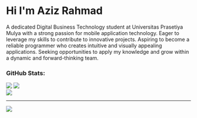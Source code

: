 # Hi I'm Aziz Rahmad
A dedicated Digital Business Technology student at Universitas Prasetiya Mulya with a strong passion for mobile application technology. Eager to leverage my skills to contribute to innovative projects. Aspiring to become a reliable programmer who creates intuitive and visually appealing applications. Seeking opportunities to apply my knowledge and grow within a dynamic and forward-thinking team.

### GitHub Stats:
![](https://github-readme-stats.vercel.app/api?username=rhmdziz&theme=react&hide_border=false&include_all_commits=false&count_private=false)
![](https://github-readme-streak-stats.herokuapp.com/?user=rhmdziz&theme=react&hide_border=false)<br/>
![](https://github-readme-stats.vercel.app/api/top-langs/?username=rhmdziz&theme=react&hide_border=false&include_all_commits=false&count_private=false&layout=compact)

---
[![](https://visitcount.itsvg.in/api?id=rhmdziz&icon=5&color=1)](https://visitcount.itsvg.in)
